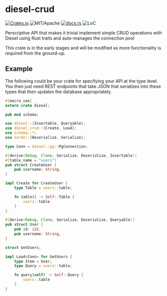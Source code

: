 # diesel-crud

[![Crates.io][ci]][cl] ![MIT/Apache][li] [![docs.rs][di]][dl] ![LoC][lo]

[ci]: https://img.shields.io/crates/v/diesel-crud.svg
[cl]: https://crates.io/crates/diesel-crud/

[li]: https://img.shields.io/crates/l/specs.svg?maxAge=2592000

[di]: https://docs.rs/diesel-crud/badge.svg
[dl]: https://docs.rs/diesel-crud/

[lo]: https://tokei.rs/b1/github/vadixidav/diesel-crud?category=code

Perscriptive API that makes it trivial implement simple CRUD operations with Diesel using Rust traits and auto-manages the connection pool

This crate is in the early stages and will be modified as more functionality is required from the ground-up.

## Example

The following could be your crate for specifying your API at the type level. You then just need REST endpoints
that take JSON that serializes into these types that then updates the database appropriately.

```rust
#[macro_use]
extern crate diesel;

pub mod schema;

use diesel::{Insertable, Queryable};
use diesel_crud::{Create, Load};
use schema::*;
use serde::{Deserialize, Serialize};

type Conn = diesel::pg::PgConnection;

#[derive(Debug, Clone, Serialize, Deserialize, Insertable)]
#[table_name = "users"]
pub struct CreateUser {
    pub username: String,
}

impl Create for CreateUser {
    type Table = users::table;

    fn table() -> Self::Table {
        users::table
    }
}

#[derive(Debug, Clone, Serialize, Deserialize, Queryable)]
pub struct User {
    pub id: i32,
    pub username: String,
}

struct GetUsers;

impl Load<Conn> for GetUsers {
    type Item = User;
    type Query = users::table;

    fn query(self) -> Self::Query {
        users::table
    }
}
```
